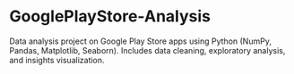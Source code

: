 # GooglePlayStore-Analysis
Data analysis project on Google Play Store apps using Python (NumPy, Pandas, Matplotlib, Seaborn). Includes data cleaning, exploratory analysis, and insights visualization.
